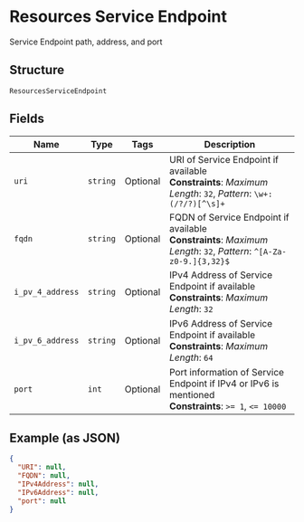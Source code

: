 
# Resources Service Endpoint

Service Endpoint path, address, and port

## Structure

`ResourcesServiceEndpoint`

## Fields

| Name | Type | Tags | Description |
|  --- | --- | --- | --- |
| `uri` | `string` | Optional | URI of Service Endpoint if available<br>**Constraints**: *Maximum Length*: `32`, *Pattern*: `\w+:(/?/?)[^\s]+` |
| `fqdn` | `string` | Optional | FQDN of Service Endpoint if available<br>**Constraints**: *Maximum Length*: `32`, *Pattern*: `^[A-Za-z0-9.]{3,32}$` |
| `i_pv_4_address` | `string` | Optional | IPv4 Address of Service Endpoint if available<br>**Constraints**: *Maximum Length*: `32` |
| `i_pv_6_address` | `string` | Optional | IPv6 Address of Service Endpoint if available<br>**Constraints**: *Maximum Length*: `64` |
| `port` | `int` | Optional | Port information of Service Endpoint if IPv4 or IPv6 is mentioned<br>**Constraints**: `>= 1`, `<= 10000` |

## Example (as JSON)

```json
{
  "URI": null,
  "FQDN": null,
  "IPv4Address": null,
  "IPv6Address": null,
  "port": null
}
```

